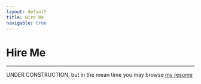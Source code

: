```yaml
---
layout: default
title: Hire Me
navigable: true
---
```


# Hire Me

<hr>

UNDER CONSTRUCTION, but in the mean time you may browse [my resume]({{site.resume}})
